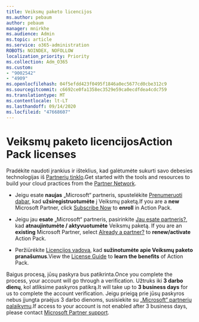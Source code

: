 ```yaml
---
title: Veiksmų paketo licencijos
ms.author: pebaum
author: pebaum
manager: mnirkhe
ms.audience: Admin
ms.topic: article
ms.service: o365-administration
ROBOTS: NOINDEX, NOFOLLOW
localization_priority: Priority
ms.collection: Adm_O365
ms.custom:
- "9002542"
- "4909"
ms.openlocfilehash: 04f5efdd423f0495f1846a0ec5677cd0cbe312c9
ms.sourcegitcommit: c6692ce0fa1358ec3529e59ca0ecdfdea4cdc759
ms.translationtype: MT
ms.contentlocale: lt-LT
ms.lasthandoff: 09/14/2020
ms.locfileid: "47668607"
---
```

# <a name="action-pack-licenses"></a><span data-ttu-id="00650-102">Veiksmų paketo licencijos</span><span class="sxs-lookup"><span data-stu-id="00650-102">Action Pack licenses</span></span>

<span data-ttu-id="00650-103">Pradėkite naudoti įrankius ir išteklius, kad galėtumėte sukurti savo debesies technologijas iš [Partnerių tinklo](https://aka.ms/MPNActionPack).</span><span class="sxs-lookup"><span data-stu-id="00650-103">Get started with the tools and resources to build your cloud practices from the [Partner Network](https://aka.ms/MPNActionPack).</span></span>

- <span data-ttu-id="00650-104">Jeigu esate **naujas** „Microsoft“ partneris, spustelėkite [Prenumeruoti dabar](https://aka.ms/MPNActionPackNew), kad **užsiregistruotumėte** į Veiksmų paketą.</span><span class="sxs-lookup"><span data-stu-id="00650-104">If you are a **new** Microsoft Partner, click [Subscribe Now](https://aka.ms/MPNActionPackNew) to **enroll** in Action Pack.</span></span>

- <span data-ttu-id="00650-105">Jeigu jau **esate** „Microsoft“ partneris, pasirinkite [Jau esate partneris?](https://aka.ms/MPNActionPackExisting), kad **atnaujintumėte / aktyvuotumėte** Veiksmų paketą. </span><span class="sxs-lookup"><span data-stu-id="00650-105">If you are an **existing** Microsoft Partner, select [Already a partner?](https://aka.ms/MPNActionPackExisting) to **renew/activate** Action Pack.</span></span> 

- <span data-ttu-id="00650-106">Peržiūrėkite [Licencijos vadovą](https://aka.ms/MPNActionPackGuide), kad **sužinotumėte apie Veiksmų paketo pranašumus**.</span><span class="sxs-lookup"><span data-stu-id="00650-106">View the [License Guide](https://aka.ms/MPNActionPackGuide) to **learn the benefits** of Action Pack.</span></span> 

<span data-ttu-id="00650-107">Baigus procesą, jūsų paskyra bus patikrinta.</span><span class="sxs-lookup"><span data-stu-id="00650-107">Once you complete the process, your account will go through a verification.</span></span> <span data-ttu-id="00650-108">Užtruks iki **3 darbo dienų**, kol atliksime paskyros patikrą.</span><span class="sxs-lookup"><span data-stu-id="00650-108">It will take up to **3 business days** for us to complete the account verification.</span></span> <span data-ttu-id="00650-109">Jeigu prieigą prie jūsų paskyros nebus įjungta praėjus 3 darbo dienoms, susisiekite su [„Microsoft“ partnerių palaikymu](https://aka.ms/MPNActionPackSupport).</span><span class="sxs-lookup"><span data-stu-id="00650-109">If access to your account is not enabled after 3 business days, please contact [Microsoft Partner support](https://aka.ms/MPNActionPackSupport).</span></span> 
